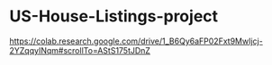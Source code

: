# US-House-Listings-project
https://colab.research.google.com/drive/1_B6Qy6aFP02Fxt9MwIjcj-2YZqqyINqm#scrollTo=AStS175tJDnZ
